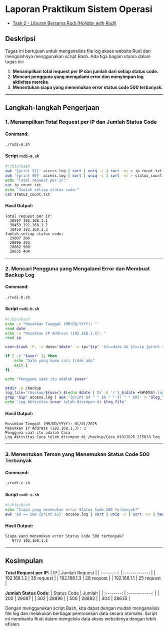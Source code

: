 # Laporan Praktikum Sistem Operasi

- [Task 2 - Liburan Bersama Rudi _(Holiday with Rudi)_](/task&2/)

## Deskripsi
Tugas ini bertujuan untuk menganalisis file log akses website Rudi dan mengolahnya menggunakan script Bash. Ada tiga bagian utama dalam tugas ini:

1. **Menampilkan total request per IP dan jumlah dari setiap status code.**
2. **Mencari pengguna yang mengalami error dan menyimpan log aktivitas mereka.**
3. **Menentukan siapa yang menemukan error status code 500 terbanyak.**

---

## Langkah-langkah Pengerjaan

### 1. Menampilkan Total Request per IP dan Jumlah Status Code
#### Command:
```bash
./rudi-a.sh
```
#### Script `rudi-a.sh`
```bash
#!/bin/bash
awk '{print $1}' access.log | sort | uniq -c | sort -nr > ip_count.txt
awk '{print $9}' access.log | sort | uniq -c | sort -nr > status_count.txt
echo "Total request per IP:"
cat ip_count.txt
echo "Jumlah setiap status code:"
cat status_count.txt
```
#### Hasil Output:
```
Total request per IP:
  38597 192.168.1.1
  38453 192.168.1.2
  38450 192.168.1.3
Jumlah setiap status code:
  29087 200
  28896 302
  28882 500
  28635 404
```

---

### 2. Mencari Pengguna yang Mengalami Error dan Membuat Backup Log
#### Command:
```bash
./rudi-b.sh
```
#### Script `rudi-b.sh`
```bash
#!/bin/bash
echo -n "Masukkan Tanggal (MM/DD/YYYY): "
read date
echo -n "Masukkan IP Address (192.168.1.X): "
read ip

user=$(awk -F, -v date="$date" -v ip="$ip" '$1==date && $2==ip {print $3}' peminjaman_computer.csv)

if [ -z "$user" ]; then
    echo "Data yang kamu cari tidak ada"
    exit 1
fi

echo "Pengguna saat itu adalah $user"

mkdir -p /backup
log_file="/backup/${user}_$(echo $date | tr -d '/')_$(date +%H%M%S).log"
grep "$ip" access.log | awk '{print $4 " " $6 " " $7 " " $9}' > "$log_file"
echo "Log Aktivitas $user telah disimpan di $log_file"
```
#### Hasil Output:
```
Masukkan Tanggal (MM/DD/YYYY): 01/01/2025
Masukkan IP Address (192.168.1.3): 3
Pengguna saat itu adalah Caca
Log Aktivitas Caca telah disimpan di /backup/Caca_01012025_215820.log
```

---

### 3. Menentukan Teman yang Menemukan Status Code 500 Terbanyak
#### Command:
```bash
./rudi-c.sh
```
#### Script `rudi-c.sh`
```bash
#!/bin/bash
echo "Siapa yang menemukan error Status Code 500 terbanyak?"
awk '$9 == 500 {print $1}' access.log | sort | uniq -c | sort -nr | head -n 1
```
#### Hasil Output:
```
Siapa yang menemukan error Status Code 500 terbanyak?
   9773 192.168.1.2
```

---

## Kesimpulan

**Total Request per IP:**
|    IP     |      Jumlah Request      |
| :--------: | :------------: |
| 192.168.1.2 | 35 request |
| 192.168.1.3 | 28 request |
| 192.168.1.1 | 25 request |

**Jumlah Status Code:**
|    Status Code     |      Jumlah      |
| :--------: | :------------: |
| 200 | 29087 |
| 302 | 28896 |
| 500 | 28882 |
| 404 | 28635 |



Dengan menggunakan script Bash, kita dapat dengan mudah menganalisis file log dan melakukan berbagai pemrosesan data secara otomatis. Script ini membantu Rudi dalam mengelola data akses websitenya dengan lebih efisien.

